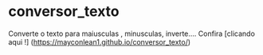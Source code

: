# conversor_texto
 Converte o texto para maiusculas , minusculas, inverte....
Confira [clicando aqui !] (https://mayconlean1.github.io/conversor_texto/)
